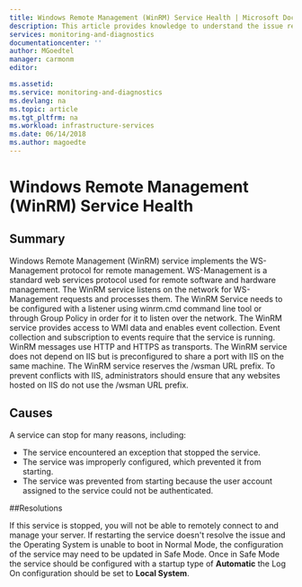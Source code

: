 ```yaml
---
title: Windows Remote Management (WinRM) Service Health | Microsoft Docs
description: This article provides knowledge to understand the issue reported, what are the possible causes, and how to resolve the health issue identified by Azure Monitor VM Health.
services: monitoring-and-diagnostics
documentationcenter: ''
author: MGoedtel
manager: carmonm
editor: 

ms.assetid: 
ms.service: monitoring-and-diagnostics
ms.devlang: na
ms.topic: article
ms.tgt_pltfrm: na
ms.workload: infrastructure-services
ms.date: 06/14/2018
ms.author: magoedte
---
```


# Windows Remote Management (WinRM) Service Health

## Summary

Windows Remote Management (WinRM) service implements the WS-Management protocol for remote management. WS-Management is a standard web services protocol used for remote software and hardware management. The WinRM service listens on the network for WS-Management requests and processes them. The WinRM Service needs to be configured with a listener using winrm.cmd command line tool or through Group Policy in order for it to listen over the network. The WinRM service provides access to WMI data and enables event collection. Event collection and subscription to events require that the service is running. WinRM messages use HTTP and HTTPS as transports. The WinRM service does not depend on IIS but is preconfigured to share a port with IIS on the same machine.  The WinRM service reserves the /wsman URL prefix. To prevent conflicts with IIS, administrators should ensure that any websites hosted on IIS do not use the /wsman URL prefix.

## Causes

A service can stop for many reasons, including:

- The service encountered an exception that stopped the service.
- The service was improperly configured, which prevented it from starting.
- The service was prevented from starting because the user account assigned to the service could not be authenticated.

##Resolutions

If this service is stopped, you will not be able to remotely connect to and manage your server. If restarting the service doesn't resolve the issue and the Operating System is unable to boot in Normal Mode, the configuration of the service may need to be updated in Safe Mode. Once in Safe Mode the service should be configured with a startup type of **Automatic** the Log On configuration should be set to **Local System**.